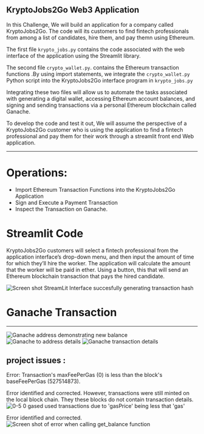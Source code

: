 ## KryptoJobs2Go Web3 Application

In this Challenge, We will build an application for a company called KryptoJobs2Go. The code will its customers to find fintech professionals from among a list of candidates, hire them, and pay themn using Ethereum.

The first file `krypto_jobs.py` contains the code associated with the web interface of the application using the Streamlit library.

The second file `crypto_wallet.py`. contains the Ethereum transaction functions .By using import statements, we integrate the `crypto_wallet.py` Python script into the KryptoJobs2Go interface program in `krypto_jobs.py` 

Integrating these two files will allow us to automate the tasks associated with generating a digital wallet, accessing Ethereum account balances, and signing and sending transactions via a personal Ethereum blockchain called Ganache.

 To develop the code and test it out, We will assume the perspective of a KryptoJobs2Go customer who is using the application to find a fintech professional and pay them for their work through a streamlit front end Web application.

-------------------------------------------

# Operations: 

* Import Ethereum Transaction Functions into the KryptoJobs2Go Application
* Sign and Execute a Payment Transaction
* Inspect the Transaction on Ganache.

# Streamlit Code

 KryptoJobs2Go customers will select a fintech professional from the
 application interface’s drop-down menu, and then input the amount of time for
 which they’ll hire the worker. The application will calculate the amount that the
 worker will be paid in ether. Using a button, this that will send an Ethereum blockchain transaction that pays the hired candidate. 

![Screen shot StreamLit Interface succesfully generating transaction hash](Images/StreamLit_UI_ScreenShot.png)


# Ganache Transaction
-----------

![Ganache address demonstrating new balance](Images/Ganache_address_balance.png)
![Ganache to address details](Images/to_address_Ganache.png)
![Ganache transaction details](Images/transaction_details_ganache.png)




## project issues : 

Error: Transaction's maxFeePerGas (0) is less than the block's baseFeePerGas (527514873). 

Error identified and corrected. However, transactions were still minted on the local block chain. They these blocks do not contain  transaction details. 
![ 0-5 0 gased used transactions due to 'gasPrice' being less that 'gas'](Images/Block_scrrenshots_error.png)

Error identified and corrected.
![Screen shot of error when calling get_balance function ](Images/Screenshot_Error_get_balance.png)